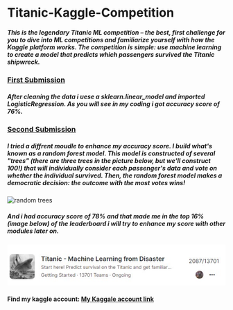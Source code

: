 # Titanic-Kaggle-Competition
##### This is the legendary Titanic ML competition – the best, first challenge for you to dive into ML competitions and familiarize yourself with how the Kaggle platform works. The competition is simple: use machine learning to create a model that predicts which passengers survived the Titanic shipwreck.

### <ins>First Submission</ins>
##### After cleaning the data i uese a sklearn.linear_model and imported LogisticRegression. As you will see in my coding i got accuracy score of 76%.

### <ins>Second Submission</ins>
##### I tried a diffrent moudle to enhance my accuracy score. I build what's known as a random forest model. This model is constructed of several "trees" (there are three trees in the picture below, but we'll construct 100!) that will individually consider each passenger's data and vote on whether the individual survived. Then, the random forest model makes a democratic decision: the outcome with the most votes wins!
![random trees](https://i.imgur.com/AC9Bq63.png)

##### And i had accuracy score of 78% and that made me in the top 16% (image below) of the leaderboard i will try to enhance my score with other modules later on.
![Kaggle Score](/Images/S1.jpg)

#### Find my kaggle account: [My Kaggale account link](https://www.kaggle.com/osamaabozaid/competitions)
